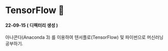 # TensorFlow 🌠

#### 22-09-15 ( 디렉터리 생성 )
아나콘다(Anaconda 3) 를 이용하여 텐서플로(TensorFlow) 및 파이썬으로 머신러닝 공부하기.
